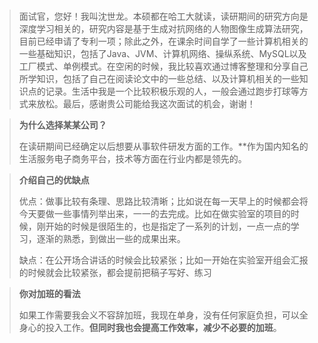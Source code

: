 # 





> 面试官，您好！我叫沈世龙。本硕都在哈工大就读，读研期间的研究方向是深度学习相关的，研究内容是基于生成对抗网络的人物图像生成算法研究，目前已经申请了专利一项；除此之外，在课余时间自学了一些计算机相关的一些基础知识，包括了Java、JVM、计算机网络、操纵系统、MySQL以及工厂模式、单例模式。在空闲的时候，我比较喜欢通过博客整理和分享自己所学知识，包括了自己在阅读论文中的一些总结、以及计算机相关的一些知识点的记录。生活中我是一个比较积极乐观的人，一般会通过跑步打球等方式来放松。最后，感谢贵公司能给我这次面试的机会，谢谢！

> **为什么选择某某公司？**
>
> ​	在读研期间已经确定以后想要从事软件研发方面的工作。**作为国内知名的生活服务电子商务平台，技术等方面在行业内都是领先的。



> **介绍自己的优缺点**
>
> 优点：做事比较有条理、思路比较清晰；比如说在每一天早上的时候都会将今天要做一些事情列举出来，一一的去完成。比如在做实验室的项目的时候，刚开始的时候是很陌生的，也是指定了一系列的计划，一点一点的学习，逐渐的熟悉，到做出一些的成果出来。
>
> 缺点：在公开场合讲话的时候会比较紧张；比如一开始在实验室开组会汇报的时候就会比较紧张，都会提前把稿子写好、练习

> **你对加班的看法**
>
> 如果工作需要我会义不容辞加班，我现在单身，没有任何家庭负担，可以全身心的投入工作。**但同时我也会提高工作效率，减少不必要的加班**。
